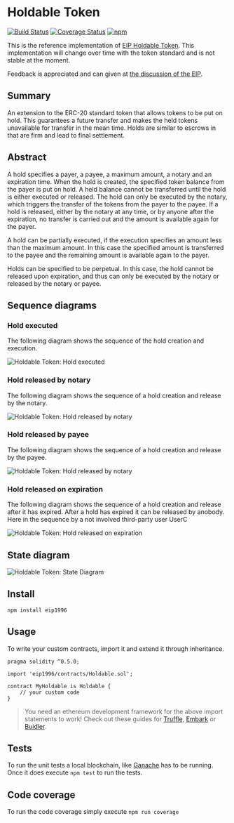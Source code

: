 # Holdable Token

[![Build Status](https://travis-ci.org/IoBuilders/holdable-token.svg?branch=master)](https://travis-ci.org/IoBuilders/holdable-token)
[![Coverage Status](https://coveralls.io/repos/github/IoBuilders/holdable-token/badge.svg?branch=master)](https://coveralls.io/github/IoBuilders/holdable-token?branch=master)
[![npm](https://img.shields.io/npm/v/eip1996.svg)](https://www.npmjs.com/package/eip1996)

This is the reference implementation of [EIP Holdable Token](https://github.com/IoBuilders/EIPs/blob/eip-holdable-token/EIPS/eip-holdable-token.md). This implementation will change over time with the token standard and is not stable at the moment.

Feedback is appreciated and can given at [the discussion of the EIP](https://github.com/IoBuilders/EIPs/pull/1).

## Summary

An extension to the ERC-20 standard token that allows tokens to be put on hold. This guarantees a future transfer and makes the held tokens unavailable for transfer in the mean time. Holds are similar to escrows in that are firm and lead to final settlement.

## Abstract
A hold specifies a payer, a payee, a maximum amount, a notary and an expiration time. When the hold is created, the specified token balance from the payer is put on hold. A held balance cannot be transferred until the hold is either executed or released. The hold can only be executed by the notary, which triggers the transfer of the tokens from the payer to the payee. If a hold is released, either by the notary at any time, or by anyone after the expiration, no transfer is carried out and the amount is available again for the payer.

A hold can be partially executed, if the execution specifies an amount less than the maximum amount. In this case the specified amount is transferred to the payee and the remaining amount is available again to the payer.

Holds can be specified to be perpetual. In this case, the hold cannot be released upon expiration, and thus can only be executed by the notary or released by the notary or payee.

## Sequence diagrams

### Hold executed

The following diagram shows the sequence of the hold creation and execution.

![Holdable Token: Hold executed](http://www.plantuml.com/plantuml/png/SoWkIImgAStDuGejJYroLD2rKr3ooCz9IKpAILK8oSzEpLEoKiW02cYKv5ifWDGuQNAXgm3fyii76bHffG2ISYvAJIn9JU62Y64nKi5A8RKYDRcq91Ka0RSQOhwLGabHObvnMceHLel0YY7sk4BCIE5oICrB0Ve10000)

### Hold released by notary

The following diagram shows the sequence of a hold creation and release by the notary.

![Holdable Token: Hold released by notary](http://www.plantuml.com/plantuml/png/SoWkIImgAStDuGejJYroLD2rKr3ooCz9IKpAILK8oSzEpLEoKiW02cYKv5ifWDGuQNAXgm3fyii76bHffG2ISYvAJIn9JU62Y64nKi5AeIWr9pMnE1KaWTKyi7CWnWL1bE9H1pTE8ICr9qKXCJU_DA-4oo4rBmNeCm00)

### Hold released by payee

The following diagram shows the sequence of a hold creation and release by the payee.

![Holdable Token: Hold released by notary](http://www.plantuml.com/plantuml/png/SoWkIImgAStDuGejJYroLD2rKr3ooCz9IKpAILK8oSzEpLEoKiW02cYKv5ifWDGuQNAXgm3fyii76bHffG2ISYvAJIn9JU42AyTYeeALGb5gJcfYSIf80gjnODV0bIbafEQaA2JcvfVcbU1J3f89WcX9uN98pKi1UWm0)

### Hold released on expiration

The following diagram shows the sequence of a hold creation and release after it has expired. After a hold has expired it can be released by anobody. Here in the sequence by a not involved third-party user UserC

![Holdable Token: Hold released on expiration](http://www.plantuml.com/plantuml/png/SoWkIImgAStDuGejJYroLD2rKr3ooCz9IKpAILK8oSzEpLEoKiW02cYKv5ifWDGuQNAXgm3fyii76bHffG2ISYvAJIn9JG4RwOpDI0KhXQBKdDJ4ubIG15RpmCw1ArF8ICr9KKZCpI_DAy6d72GJ1D6ImkMGcfS2z1a0)

## State diagram

![Holdable Token: State Diagram](http://www.plantuml.com/plantuml/png/TOx1Jkj034Nt-GgldzGVU0jKWIgnegXRnCAfRvG8rrDv7EZyFTD0YaheAXdVu-Expi4Uuq6Rbt-lj5hTqTO53lbFZqdbmS41QRw7Is07mySlO7F2VeoPc5_DPI_I6onJwkZ81Kxie1ugn2PaAOZVUL1k5TGbft2stC6R7s_qDHfLgSPSBHu3wmMadZErW94a0rrrsq716N9VdbAmbw-EyxHPndisIgQb2kk_AeJQCXMmYRXXV-O2t9BFwMttyGpygTxQvdGSd6D8jlGlaUd8bP-jj4dgjmluTAsl5XeouRnMHMkOZ0Vz1000)

## Install

```
npm install eip1996
```

## Usage

To write your custom contracts, import it and extend it through inheritance.

```solidity
pragma solidity ^0.5.0;

import 'eip1996/contracts/Holdable.sol';

contract MyHoldable is Holdable {
    // your custom code
}
```

> You need an ethereum development framework for the above import statements to work! Check out these guides for [Truffle], [Embark] or [Buidler].

## Tests

To run the unit tests a local blockchain, like [Ganache](https://www.trufflesuite.com/ganache) has to be running.  Once it does execute `npm test` to run the tests.

## Code coverage

To run the code coverage simply execute `npm run coverage`

[Truffle]: https://truffleframework.com/docs/truffle/quickstart
[Embark]: https://embark.status.im/docs/quick_start.html
[Buidler]: https://buidler.dev/guides/#getting-started
